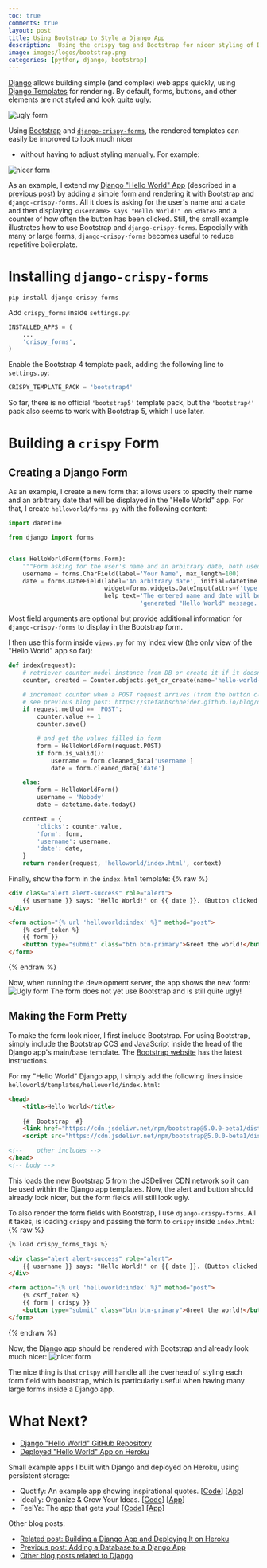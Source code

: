 ```yaml
---
toc: true
comments: true
layout: post
title: Using Bootstrap to Style a Django App
description:  Using the crispy tag and Bootstrap for nicer styling of Django apps.
image: images/logos/bootstrap.png
categories: [python, django, bootstrap]
---
```


[Django](https://www.djangoproject.com/) allows building simple (and complex) web apps quickly, using [Django Templates](https://docs.djangoproject.com/en/3.1/ref/templates/) for rendering.
By default, forms, buttons, and other elements are not styled and look quite ugly:

![ugly form](django-bootstrap/form-ugly.png)

Using [Bootstrap](https://getbootstrap.com/) and [`django-crispy-forms`](https://django-crispy-forms.readthedocs.io/en/latest/index.html),
the rendered templates can easily be improved to look much nicer 
- without having to adjust styling manually. For example:

![nicer form](django-bootstrap/form-crispy.png)

As an example, I extend my [Django "Hello World" App](https://github.com/stefanbschneider/django-hello-world)
(described in a [previous post](https://stefanbschneider.github.io/blog/django-heroku))
by adding a simple form and rendering it with Bootstrap and `django-crispy-forms`.
All it does is asking for the user's name and a date and then displaying `<username> says "Hello World!" on <date>` and a counter of how often the button has been clicked.
Still, the small example illustrates how to use Bootstrap and `django-crispy-forms`.
Especially with many or large forms, `django-crispy-forms` becomes useful to reduce repetitive boilerplate.


# Installing `django-crispy-forms`

```
pip install django-crispy-forms
```

Add `crispy_forms` inside `settings.py`:

```python
INSTALLED_APPS = (
    ...
    'crispy_forms',
)
```

Enable the Bootstrap 4 template pack, adding the following line to `settings.py`:
```python
CRISPY_TEMPLATE_PACK = 'bootstrap4'
```
So far, there is no official `'bootstrap5'` template pack, but the `'bootstrap4'` pack also seems to work with Bootstrap 5, which I use later.



# Building a `crispy` Form

## Creating a Django Form

As an example, I create a new form that allows users to specify their name and an arbitrary date that will be displayed in the "Hello World" app.
For that, I create `helloworld/forms.py` with the following content:
```python
import datetime

from django import forms


class HelloWorldForm(forms.Form):
    """Form asking for the user's name and an arbitrary date, both used inside the displayed 'Hello World' text."""
    username = forms.CharField(label='Your Name', max_length=100)
    date = forms.DateField(label='An arbitrary date', initial=datetime.date.today,
                           widget=forms.widgets.DateInput(attrs={'type': 'date'}),
                           help_text='The entered name and date will be displayed temporarily but publicly in the '
                                     'generated "Hello World" message. It will not be stored.')
```
Most field arguments are optional but provide additional information for `django-crispy-forms` to display in the
Bootstrap form.

I then use this form inside `views.py` for my index view (the only view of the "Hello World" app so far):
```python
def index(request):
    # retriever counter model instance from DB or create it if it doesn't exist yet
    counter, created = Counter.objects.get_or_create(name='hello-world-button')

    # increment counter when a POST request arrives (from the button click)
    # see previous blog post: https://stefanbschneider.github.io/blog/django-db
    if request.method == 'POST':
        counter.value += 1
        counter.save()

        # and get the values filled in form
        form = HelloWorldForm(request.POST)
        if form.is_valid():
            username = form.cleaned_data['username']
            date = form.cleaned_data['date']

    else:
        form = HelloWorldForm()
        username = 'Nobody'
        date = datetime.date.today()

    context = {
        'clicks': counter.value,
        'form': form,
        'username': username,
        'date': date,
    }
    return render(request, 'helloworld/index.html', context)
```

Finally, show the form in the `index.html` template:
{% raw %}
```html
<div class="alert alert-success" role="alert">
    {{ username }} says: "Hello World!" on {{ date }}. (Button clicked {{ clicks }}x in total.)
</div>

<form action="{% url 'helloworld:index' %}" method="post">
    {% csrf_token %}
    {{ form }}
    <button type="submit" class="btn btn-primary">Greet the world!</button>
</form>
```
{% endraw %}

Now, when running the development server, the app shows the new form:
![Ugly form](django-bootstrap/form-ugly.png)
The form does not yet use Bootstrap and is still quite ugly!


## Making the Form Pretty

To make the form look nicer, I first include Bootstrap.
For using Bootstrap, simply include the Bootstrap CCS and JavaScript inside the head of the Django app's main/base template.
The [Bootstrap website](https://getbootstrap.com/docs/5.0/getting-started/introduction/) has the latest instructions.

For my "Hello World" Django app, I simply add the following lines inside `helloworld/templates/helloworld/index.html`:
```html
<head>
    <title>Hello World</title>
    
    {#  Bootstrap  #}
    <link href="https://cdn.jsdelivr.net/npm/bootstrap@5.0.0-beta1/dist/css/bootstrap.min.css" rel="stylesheet" integrity="sha384-giJF6kkoqNQ00vy+HMDP7azOuL0xtbfIcaT9wjKHr8RbDVddVHyTfAAsrekwKmP1" crossorigin="anonymous">
    <script src="https://cdn.jsdelivr.net/npm/bootstrap@5.0.0-beta1/dist/js/bootstrap.bundle.min.js" integrity="sha384-ygbV9kiqUc6oa4msXn9868pTtWMgiQaeYH7/t7LECLbyPA2x65Kgf80OJFdroafW" crossorigin="anonymous"></script>

<!--    other includes -->
</head>
<!-- body -->
```
This loads the new Bootstrap 5 from the JSDeliver CDN network so it can be used within the Django app templates.
Now, the alert and button should already look nicer, but the form fields will still look ugly.

To also render the form fields with Bootstrap, I use `django-crispy-forms`.
All it takes, is loading `crispy` and passing the form to `crispy` inside `index.html`:
{% raw %}
```html
{% load crispy_forms_tags %}

<div class="alert alert-success" role="alert">
    {{ username }} says: "Hello World!" on {{ date }}. (Button clicked {{ clicks }}x in total.)
</div>

<form action="{% url 'helloworld:index' %}" method="post">
    {% csrf_token %}
    {{ form | crispy }}
    <button type="submit" class="btn btn-primary">Greet the world!</button>
</form>
```
{% endraw %}

Now, the Django app should be rendered with Bootstrap and already look much nicer:
![nicer form](django-bootstrap/form-crispy.png)

The nice thing is that `crispy` will handle all the overhead of styling each form field with bootstrap,
which is particularly useful when having many large forms inside a Django app.


# What Next?

* [Django "Hello World" GitHub Repository](https://github.com/stefanbschneider/django-hello-world)
* [Deployed "Hello World" App on Heroku](https://django-hello-world-app.herokuapp.com/)

Small example apps I built with Django and deployed on Heroku, using persistent storage:

* Quotify: An example app showing inspirational quotes. [[Code](https://github.com/stefanbschneider/quotify)] [[App](https://django-quotify.herokuapp.com/)]
* Ideally: Organize & Grow Your Ideas. [[Code](https://github.com/stefanbschneider/ideally)] [[App](https://ideally-app.herokuapp.com/)]
* FeelYa: The app that gets you! [[Code](https://github.com/stefanbschneider/feelya)] [[App](https://feelya-app.herokuapp.com/)]

Other blog posts:

* [Related post: Building a Django App and Deploying It on Heroku](https://stefanbschneider.github.io/blog/django-heroku)
* [Previous post: Adding a Database to a Django App](https://stefanbschneider.github.io/blog/django-db)
* [Other blog posts related to Django](https://stefanbschneider.github.io/blog/categories/#django)
